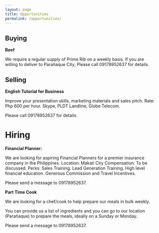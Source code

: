 ```yaml
---
layout: page
title: Opportunities
permalink: /opportunities/
---
```

## Buying

**Beef**

We require a regular supply of Prime Rib on a weekly basis. If you are willing to deliver to Parañaque City, Please call 09178952637 for details.

## Selling

**English Tutorial for Business**

Improve your presentation skills, marketing materials and sales pitch. 
Rate: Php 600 per hour. Skype, PLDT Landline, Globe Telecom. 

Please call 09178952637 for details.

# Hiring

**Financial Planner:**

We are looking for aspiring Financial Planners for a premier insurance company in the Philippines. 
Location: Makati City
Compensation: To be discussed.
Perks: Sales Training. Lead Generation Training. High level financial education. Generous Commission and Travel Incentives.

Please send a message to 09178952637.

**Part Time Cook**

We are looking for a chef/cook to help prepare our meals in bulk weekly. 

You can provide us a list of ingredients and you can go to our location (Parañaque) to prepare the meals, ideally on a Sunday or Monday.

Please send a message to 09178952637.